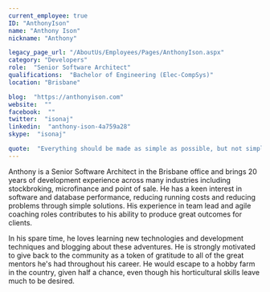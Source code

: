 ```yaml
---
current_employee: true
ID: "AnthonyIson"
name: "Anthony Ison"
nickname: "Anthony"

legacy_page_url: "/AboutUs/Employees/Pages/AnthonyIson.aspx"
category: "Developers"
role:  "Senior Software Architect"
qualifications:  "Bachelor of Engineering (Elec-CompSys)"
location: "Brisbane"

blog:  "https://anthonyison.com"
website:  ""
facebook:  ""
twitter:  "isonaj"
linkedin:  "anthony-ison-4a759a28"
skype:  "isonaj"

quote:  "Everything should be made as simple as possible, but not simpler."
---
```


Anthony is a Senior Software Architect in the Brisbane office and brings 20 years of development experience across many industries including stockbroking, microfinance and point of sale. He has a keen interest in software and database performance, reducing running costs and reducing problems through simple solutions. His experience in team lead and agile coaching roles contributes to his ability to produce great outcomes for clients.  

In his spare time, he loves learning new technologies and development techniques and blogging about these adventures. He is strongly motivated to give back to the community as a token of gratitude to all of the great mentors he's had throughout his career. He would escape to a hobby farm in the country, given half a chance, even though his horticultural skills leave much to be desired.  
